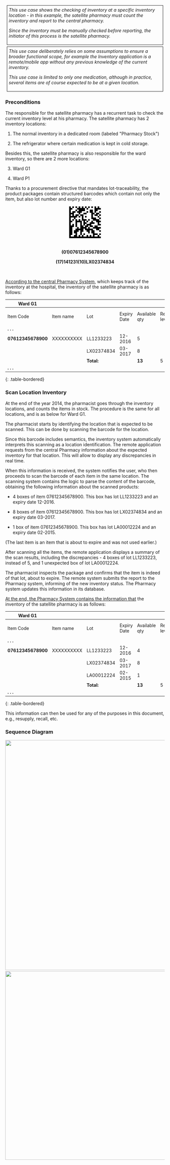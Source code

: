 
<div style="  border: 1px solid; padding: 5px; margin: 5px;">
<i>This use case shows the checking of inventory at a specific inventory
location - in this example, the satellite pharmacy must count the
inventory and report to the central pharmacy.</i>

<i>Since the inventory must be manually checked before reporting, the
initiator of this process is the satellite pharmacy.</i>
</div>

<div style="  border: 1px solid; padding: 5px; margin: 5px;">
<i>This use case deliberately relies on some assumptions to ensure a
broader functional scope, for example the Inventory application is a
remote/mobile app without any previous knowledge of the current
inventory.</i>

<i>This use case is limited to only one medication, although in practice,
several items are of course expected to be at a given location.</i>
</div>

### Preconditions

The responsible for the satellite pharmacy has a recurrent task to check
the current inventory level at his pharmacy. The satellite pharmacy has
2 inventory locations:

1.  The normal inventory in a dedicated room (labeled "Pharmacy Stock")

2.  The refrigerator where certain medication is kept in cold storage.

Besides this, the satellite pharmacy is also responsible for the ward
inventory, so there are 2 more locations:

3.  Ward G1

4.  Ward P1

Thanks to a procurement directive that mandates lot-traceability, the
product packages contain structured barcodes which contain not only the
item, but also lot number and expiry date:

<div style="text-align:center">
<img src="image_UC3_BarCode.png"
style="width:1.06265in;height:1.06265in" />
<br>
<br>

**(01)07612345678900**
<br>

**(17)141231(10)LX02374834**
</div>
<br>

<u>According to the central Pharmacy System</u>, which keeps track of
the inventory at the hospital, the inventory of the satellite pharmacy
is as follows:

| Ward G1            |            |            |             |               |               |                   |
|--------------------|------------|------------|-------------|---------------|---------------|-------------------|
| Item Code          | Item name  | Lot        | Expiry Date | Available qty | Reorder level | Default order qty |
| **. . .**          |            |            |             |               |               |                   |
| **07612345678900** | XXXXXXXXXX | LL1233223  | 12-2016     | 5             |               |                   |
|                    |            | LX02374834 | 03-2017     | 8             |               |                   |
|                    |            | **Total:** |             | **13**        | 5             | 10                |
| **. . .**          |            |            |             |               |               |                   |
{: .table-bordered}

### Scan Location Inventory

At the end of the year 2014, the pharmacist goes through the inventory
locations, and counts the items in stock. The procedure is the same for
all locations, and is as below for Ward G1.

The pharmacist starts by identifying the location that is expected to be
scanned. This can be done by scanning the barcode for the location.

Since this barcode includes semantics, the inventory system
automatically interprets this scanning as a location identification. The
remote application requests from the central Pharmacy information about
the expected inventory for that location. This will allow to display any
discrepancies in real time.

When this information is received, the system notifies the user, who
then proceeds to scan the barcode of each item in the same location. The
scanning system contains the logic to parse the content of the barcode,
obtaining the following information about the scanned products:

- 4 boxes of item 07612345678900. This box has lot LL1233223 and an expiry date 12-2016.

- 8 boxes of item 07612345678900. This box has lot LX02374834 and an expiry date 03-2017.

- 1 box of item 07612345678900. This box has lot LA00012224 and an expiry date 02-2015.

(The last item is an item that is about to expire and was not used
earlier.)

After scanning all the items, the remote application displays a summary
of the scan results, including the discrepancies - 4 boxes of lot
LL1233223, instead of 5, and 1 unexpected box of lot LA00012224.

The pharmacist inspects the package and confirms that the item is indeed
of that lot, about to expire. The remote system submits the report to
the Pharmacy system, informing of the new inventory status. The Pharmacy
system updates this information in its database.

<u>At the end, the Pharmacy System contains the information that</u> the
inventory of the satellite pharmacy is as follows:

| Ward G1            |            |            |             |               |               |                   |
|--------------------|------------|------------|-------------|---------------|---------------|-------------------|
| Item Code          | Item name  | Lot        | Expiry Date | Available qty | Reorder level | Default order qty |
| **. . .**          |            |            |             |               |               |                   |
| **07612345678900** | XXXXXXXXXX | LL1233223  | 12-2016     | 4             |               |                   |
|                    |            | LX02374834 | 03-2017     | 8             |               |                   |
|                    |            | LA00012224 | 02-2015     | 1             |               |                   |
|                    |            | **Total:** |             | **13**        | 5             | 10                |
| **. . .**          |            |            |             |               |               |                   |
{: .table-bordered}

This information can then be used for any of the purposes in this
document, e.g., resupply, recall, etc.

### Sequence Diagram

<div style="text-align:center">
<img src="image_UC3_SequenceDiagram1.png" style="width:6.26875in;height:7.55037in"/>
</div>

<div style="text-align:center">
<img src="image_UC3_SequenceDiagram2.png" style="width:6.26875in;height:6.1946in"/>
</div>